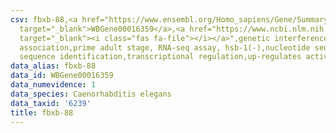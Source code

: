 ```yaml
---
csv: fbxb-88,<a href="https://www.ensembl.org/Homo_sapiens/Gene/Summary?db=core;g=WBGene00016359"
  target="_blank">WBGene00016359</a>,<a href="https://www.ncbi.nlm.nih.gov/pubmed/30894454"
  target="_blank"><i class="fas fa-file"></i></a>",genetic interference,functional
  association,prime adult stage, RNA-seq assay, hsb-1(-),nucleotide sequence identification,nucleotide
  sequence identification,transcriptional regulation,up-regulates activity
data_alias: fbxb-88
data_id: WBGene00016359
data_numevidence: 1
data_species: Caenorhabditis elegans
data_taxid: '6239'
title: fbxb-88
---
```

